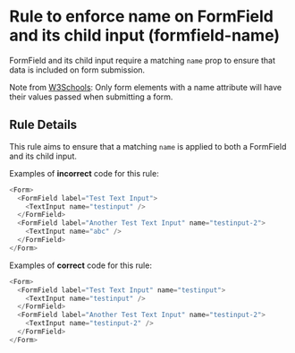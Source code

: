 # Rule to enforce name on FormField and its child input (formfield-name)

FormField and its child input require a matching `name` prop to ensure that data is included on form submission.

Note from [W3Schools](https://www.w3schools.com/tags/att_input_name.asp): Only form elements with a name attribute will have their values passed when submitting a form.

## Rule Details

This rule aims to ensure that a matching `name` is applied to both a FormField and its child input.

Examples of **incorrect** code for this rule:

```js
<Form>
  <FormField label="Test Text Input">
    <TextInput name="testinput" />
  </FormField>
  <FormField label="Another Test Text Input" name="testinput-2">
    <TextInput name="abc" />
  </FormField>
</Form>
```

Examples of **correct** code for this rule:

```js
<Form>
  <FormField label="Test Text Input" name="testinput">
    <TextInput name="testinput" />
  </FormField>
  <FormField label="Another Test Text Input" name="testinput-2">
    <TextInput name="testinput-2" />
  </FormField>
</Form>
```
